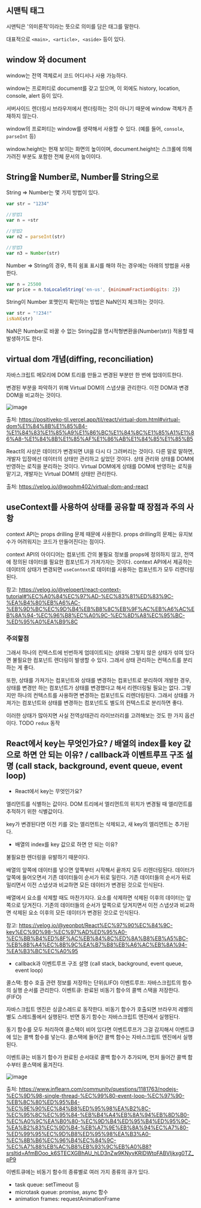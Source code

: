 ## 시맨틱 태그

시맨틱은 '의미론적'이라는 뜻으로 의미를 담은 태그를 말한다.

대표적으로 `<main>, <article>, <aside>` 등이 있다.

## window 와 document

window는 전역 객체로서 코드 어디서나 사용 가능하다.

window는 프로퍼티로 document를 갖고 있으며, 이 외에도 history, location, console, alert 등이 있다.

서버사이드 렌더링시 브라우저에서 렌더링하는 것이 아니기 때문에 window 객체가 존재하지 않는다.

window의 프로퍼티는 window를 생략해서 사용할 수 있다. (예를 들어, `console`, `parseInt` 등)

window.height는 현재 보이는 화면의 높이이며, document.height는 스크롤에 의해 가려진 부분도 포함한 전체 문서의 높이이다.

## String을 Number로, Number를 String으로

String => Number는 몇 가지 방법이 있다.

```javascript
var str = "1234"

//방법1
var n = +str

//방법2
var n2 = parseInt(str)

//방법3
var n3 = Number(str)
```

Number => String의 경우, 특히 쉼표 표시를 해야 하는 경우에는 아래의 방법을 사용한다.

```javascript
var n = 25500
var price = n.toLocaleString('en-us', {minimumFractionDigits: 2})
```

String이 Number 포맷인지 확인하는 방법은 NaN인지 체크하는 것이다.

```javascript
var str = "!234!"
isNaN(str)
```

NaN은 Number로 바꿀 수 없는 String값을 명시적형변환을(Number(str)) 적용할 때 발생하기도 한다.

## virtual dom 개념(diffing, reconciliation)

자바스크립트 메모리에 DOM 트리를 만들고 변경된 부분만 한 번에 업데이트한다. 

변경된 부분을 파악하기 위해 Virtual DOM의 스냅샷을 관리한다.
이전 DOM과 변경 DOM을 비교하는 것이다.

![image](https://github.com/user-attachments/assets/44650666-e7ac-4043-91e4-58edc5923e08)

출처: https://positiveko-til.vercel.app/til/react/virtual-dom.html#virtual-dom%E1%84%8B%E1%85%B4-%E1%84%83%E1%85%A9%E1%86%BC%E1%84%8C%E1%85%A1%E1%86%A8-%E1%84%8B%E1%85%AF%E1%86%AB%E1%84%85%E1%85%B5

React의 사상은 데이터가 변경되면 UI을 다시 다 그려버리는 것이다.
다른 말로 말하면, 개발자 입장에선 데이터의 상태만 관리하고 싶었던 것이다. 상태 관리와 상태를 DOM에 반영하는 로직을 분리하는 것이다.
Virtual DOM에게 상태를 DOM에 반영하는 로직을 맡기고, 개발자는 Virtual DOM의 상태만 관리한다.

출처: https://velog.io/@woohm402/virtual-dom-and-react

## useContext를 사용하여 상태를 공유할 때 장점과 주의 사항

context API는 props drilling 문제 때문에 사용한다.
props drilling의 문제는 유지보수가 어려워지는 코드가 만들어진다는 점이다.

context API의 아이디어는 컴포넌트 간의 불필요 정보를 props에 정의하지 않고, 전역에 정의된 데이터를 필요한 컴포넌트가 가져가자는 것이다.
context API에서 제공하는 데이터의 상태가 변경되면 `useContext`로 데이터를 사용하는 컴포넌트가 모두 리랜더링된다.

참고: https://velog.io/@velopert/react-context-tutorial#%EC%A0%84%EC%97%AD-%EC%83%81%ED%83%9C-%EA%B4%80%EB%A6%AC-%EB%9D%BC%EC%9D%B4%EB%B8%8C%EB%9F%AC%EB%A6%AC%EB%8A%94-%EC%96%B8%EC%A0%9C-%EC%8D%A8%EC%95%BC-%ED%95%A0%EA%B9%8C

### 주의할점

그래서 하나의 컨텍스트에 빈번하게 업데이트되는 상태와 그렇지 않은 상태가 섞여 있다면 불필요한 컴포넌트 렌더링이 발생할 수 있다.
그래서 상태 관리하는 컨텍스트를 분리하는 게 좋다.

또한, 상태를 가져가는 컴포넌트와 상태를 변경하는 컴포넌트로 분리하여 개발한 경우, 상태를 변경만 하는 컴포넌트가 상태를 변경했다고 해서 리렌더링될 필요는 없다.
그렇지만 하나의 컨텍스트를 사용하면 변경하는 컴포넌트도 리렌더링된다.
그래서 상태를 가져가는 컴포넌트와 상태를 변경하는 컴포넌트도 별도의 컨텍스트로 분리하면 좋다.

이러한 상태가 많아지면 사실 전역상태관리 라이브러리를 고려해보는 것도 한 가지 옵션이다.
TODO `redux` 동작

## React에서 key는 무엇인가요? / 배열의 index를 key 값으로 하면 안 되는 이유? / callback과 이벤트루프 구조 설명 (call stack, background, event queue, event loop)

 - React에서 key는 무엇인가요?
 
 엘리먼트를 식별하는 값이다.
 DOM 트리에서 엘리먼트의 위치가 변경될 때 엘리먼트를 추적하기 위한 식별값이다. 

 key가 변경된다면 이전 키를 갖는 엘리먼트는 삭제되고, 새 key의 엘리먼트는 추가된다. 

- 배열의 index를 key 값으로 하면 안 되는 이유?

불필요한 렌더링을 유발하기 때문이다.

배열의 앞쪽에 데이터를 넣으면 앞쪽부터 시작해서 끝까지 모두 리렌더링된다.
데이터가 앞쪽에 들어오면서 기존 데이터들이 순서가 뒤로 밀린다.
기존 데이터들의 순서가 뒤로 밀리면서 이전 스냅샷과 비교하면 모든 데이터가 변경된 것으로 인식된다.

배열에서 요소를 삭제할 때도 마찬가지다. 요소를 삭제하면 삭제된 이후의 데이터는 앞쪽으로 당겨진다.
기존의 데이터들의 순서가 앞쪽으로 당겨지면서 이전 스냅샷과 비교하면 삭제된 요소 이후의 모든 데이터가 변경된 것으로 인식된다.

참고: https://velog.io/@yeonbot/React%EC%97%90%EC%84%9C-key%EC%9D%98-%EC%97%AD%ED%95%A0-%EC%BB%B4%ED%8F%AC%EB%84%8C%ED%8A%B8%EB%A5%BC-%EB%8B%A4%EC%8B%9C%EA%B7%B8%EB%A6%AC%EB%8A%94-%EA%B3%BC%EC%A0%95

- callback과 이벤트루프 구조 설명 (call stack, background, event queue, event loop)

콜스택: 함수 호출 관련 정보를 저장하는 단위(LIFO)
이벤트루프: 자바스크립트의 함수의 실행 순서를 관리한다.
이벤트큐: 완료된 비동기 함수의 콜백 스택을 저장한다.(FIFO)

자바스크립트 엔진은 싱글스레드로 동작한다.
비동기 함수가 호출되면 브라우저 레벨의 별도 스레드풀에서 실행된다.
반면 동기 함수는 자바스크립트 엔진에서 실행된다.

동기 함수를 모두 처리하여 콜스택이 비어 있다면 이벤트루프가 그걸 감지해서 이벤트큐에 있는 콜백 함수를 넣는다.
콜스택에 들어간 콜백 함수는 자바스크립트 엔진에서 실행된다.

이벤트큐는 비동기 함수가 완료된 순서대로 콜백 함수가 추가되며, 먼저 들어간 콜백 함수부터 콜스택에 옮겨진다.

![image](https://github.com/user-attachments/assets/dd456475-3479-412d-8174-dbc70fb53fef)

출처: https://www.inflearn.com/community/questions/1181763/nodejs-%EC%9D%98-single-thread-%EC%99%80-event-loop-%EC%97%90-%EB%8C%80%ED%95%B4-%EC%9E%90%EC%84%B8%ED%95%98%EA%B2%8C-%EC%95%8C%EC%95%84-%EB%B4%A4%EB%8A%94%EB%8D%B0-%EC%A0%9C%EA%B0%80-%EC%9D%B4%ED%95%B4%ED%95%9C-%EA%B2%83%EC%9D%B4-%EB%A7%9E%EB%8A%94%EC%A7%80-%ED%99%95%EC%9D%B8%ED%95%98%EA%B3%A0-%EC%8B%B6%EC%96%B4%EC%84%9C-%EC%A7%88%EB%AC%B8%EB%93%9C%EB%A0%B8?srsltid=AfmBOoo_k6STECXGBhAU_hLD3nZw9KNyvKRIDWtoFABVIjkxg0TZ_pP9

이벤트큐에는 비동기 함수의 종류별로 여러 가지 종류의 큐가 있다.

- task queue: setTimeout 등
- microtask queue: promise, async 함수
- animation frames: requestAnimationFrame 
